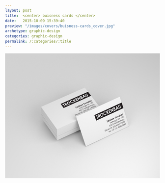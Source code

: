 ```yaml
---
layout: post
title:  <center> buisness cards </center>
date:   2015-10-09 15:39:40
preview: "/images/covers/buisness-cards_cover.jpg"
archetype: graphic-design
categories: graphic-design
permalink: /:categories/:title
---
```


![Picture 1](\images\graphic-design\buisness-cards\1.jpg)